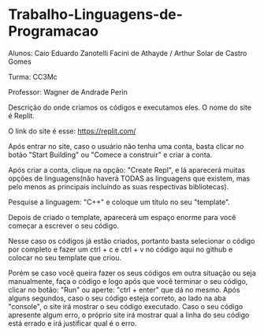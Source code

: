 # Trabalho-Linguagens-de-Programacao

Alunos: Caio Eduardo Zanotelli Facini de Athayde / Arthur Solar de Castro Gomes

Turma: CC3Mc

Professor: Wagner de Andrade Perin

Descrição do onde criamos os códigos e executamos eles. O nome do site é Replit.

O link do site é esse: https://replit.com/

Após entrar no site, caso o usuário não tenha uma conta, basta clicar no botão "Start Building" ou "Comece a construir" e criar a conta.

Após criar a conta, clique na opção: "Create Repl", e lá aparecerá muitas opções de linguagens(não haverá TODAS as linguagens que existem, mas pelo menos as principais incluíndo as suas respectivas bibliotecas).

Pesquise a linguagem: "C++" e coloque um título no seu "template".

Depois de criado o template, aparecerá um espaço enorme para você começar a escrever o seu código.

Nesse caso os códigos já estão criados, portanto basta selecionar o código por completo e fazer um ctrl + c e ctrl + v no código aqui no github e colocar no seu template que criou.

Porém se caso você queira fazer os seus códigos em outra situação ou seja manualmente, faça o código e logo após que você terminar o seu código, clicar no botão: "Run" ou aperte: "ctrl + enter" que dá no mesmo. Após alguns segundos, caso o seu código esteja correto, ao lado na aba "console", o site irá mostrar o seu código executado. Caso o seu código apresente algum erro, o próprio site irá mostrar qual a linha do seu código está errado e irá justificar qual é o erro.

